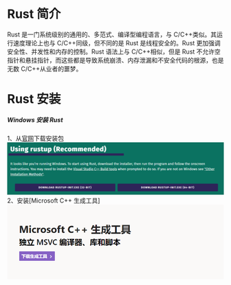 # Rust 简介

Rust 是一门系统级别的通用的、多范式、编译型编程语言，与 C/C++类似。其运行速度理论上也与 C/C++同级，但不同的是 Rust 是线程安全的。Rust 更加强调安全性、并发性和内存的控制。Rust 语法上与 C/C++相似，但是 Rust 不允许空指针和悬挂指针，而这些都是导致系统崩溃、内存泄漏和不安全代码的根源，也是无数 C/C++从业者的噩梦。

# Rust 安装

##### Windows 安装 Rust

1、从[官网](https://www.rust-lang.org/tools/install)下载安装包  
![官网安装包下载](https://github.com/tonnywz/learn-rust/blob/master/%E5%9B%BE%E7%89%87/%E5%AE%98%E7%BD%91%E5%AE%89%E8%A3%85%E5%8C%85.jpg?raw=true)
2、安装[Microsoft C++ 生成工具]  
![Microsoft C++ 生成工具](https://github.com/tonnywz/learn-rust/blob/master/%E5%9B%BE%E7%89%87/Microsoft%20C++%20%E7%94%9F%E6%88%90%E5%B7%A5%E5%85%B7.jpg?raw=true)
